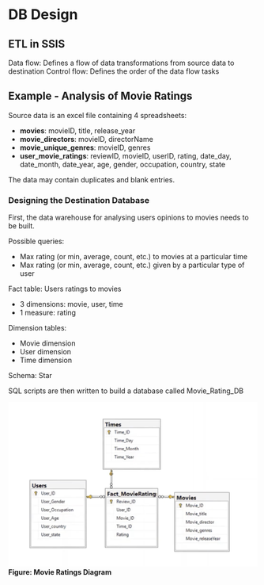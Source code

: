 # DB Design

## ETL in SSIS
Data flow: Defines a flow of data transformations from source data to destination
Control flow: Defines the order of the data flow tasks

## Example - Analysis of Movie Ratings
Source data is an excel file containing 4 spreadsheets:
- **movies**: movieID, title, release_year
- **movie_directors**: movieID, directorName
- **movie_unique_genres**: movieID, genres
- **user_movie_ratings**: reviewID, movieID, userID, rating, date_day, date_month, date_year, age, gender, occupation, country, state

The data may contain duplicates and blank entries.

### Designing the Destination Database
First, the data warehouse for analysing users opinions to movies needs to be built.

Possible queries:
- Max rating (or min, average, count, etc.) to movies at a particular time
- Max rating (or min, average, count, etc.) given by a particular type of user

Fact table: Users ratings to movies
- 3 dimensions: movie, user, time
- 1 measure: rating

Dimension tables:
- Movie dimension
- User dimension
- Time dimension

Schema: Star

SQL scripts are then written to build a database called Movie_Rating_DB

![Movie Ratings Diagram](./assets/movie_ratings_diagram_example.png)
**Figure: Movie Ratings Diagram**
